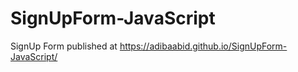 # SignUpForm-JavaScript
SignUp Form published at https://adibaabid.github.io/SignUpForm-JavaScript/
